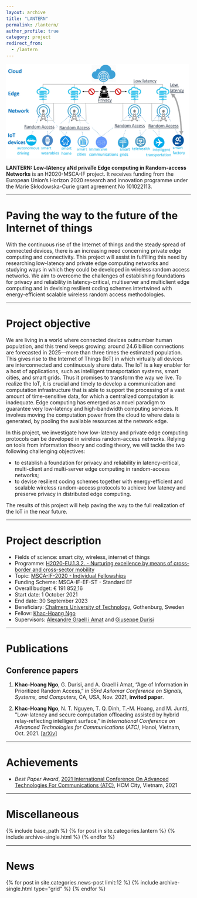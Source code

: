 ```yaml
---
layout: archive
title: "LANTERN"
permalink: /lantern/
author_profile: true
category: project
redirect_from:
  - /lantern
---
```


<img src="/images/lantern_model.PNG" alt="LANTERN" style="width:500px; float: center;"/>

**LANTERN: Low-lAtency aNd privaTe Edge computing in Random-access Networks** is an H2020-MSCA-IF project. It receives funding from the European Union’s
Horizon 2020 research and innovation programme under the Marie Skłodowska-Curie grant agreement No 101022113.

---

# Paving the way to the future of the Internet of things

With the continuous rise of the Internet of things and the steady spread of connected devices, there is an increasing need concerning private edge computing and connectivity. 
This project will assist in fulfilling this need by researching low-latency and private edge computing networks and studying ways in which they could be developed in wireless random access networks. We aim to overcome the challenges of establishing foundations for privacy and reliability in latency-critical, multiserver and multiclient edge computing and in devising resilient coding schemes intertwined with energy-efficient scalable wireless random access methodologies.

---

# Project objective

We are living in a world where connected devices outnumber human population, and this trend keeps growing: around 24.6 billion connections are forecasted in 2025—more than three times the estimated population. This gives rise to the Internet of Things (IoT) in which virtually all devices are interconnected and continuously share data. The IoT is a key enabler for a host of applications, such as intelligent transportation systems, smart cities, and smart grids. Thus it promises to transform the way we live. To realize the IoT, it is crucial and timely to develop a communication and computation infrastructure that is able to support the processing of a vast amount of time-sensitive data, for which a centralized computation is inadequate. Edge computing has emerged as a novel paradigm to guarantee very low-latency and high-bandwidth computing services. It involves moving the computation power from the cloud to where data is generated, by pooling the available resources at the network edge.

In this project, we investigate how low-latency and private edge computing protocols can be developed in wireless random-access networks. Relying on tools from information theory and coding theory, we will tackle the two following challenging objectives: 

* to establish a foundation for privacy and reliability in latency-critical, multi-client and multi-server edge computing in random-access networks; 
* to devise resilient coding schemes together with energy-efficient and scalable wireless random-access protocols to achieve low latency and preserve privacy in distributed edge computing. 

The results of this project will help paving the way to the full realization of the IoT in the near future.

---
# Project description

* Fields of science: smart city, wireless, internet of things
* Programme: [H2020-EU.1.3.2. - Nurturing excellence by means of cross-border and cross-sector mobility](https://cordis.europa.eu/programme/id/H2020-EU.1.3.2.)
* Topic: [MSCA-IF-2020 - Individual Fellowships](https://cordis.europa.eu/programme/id/H2020_MSCA-IF-2020)
* Funding Scheme: MSCA-IF-EF-ST - Standard EF
* Overall budget: € 191 852,16
* Start date: 1 October 2021
* End date: 30 September 2023
* Beneficiary: [Chalmers University of Technology](https://www.chalmers.se/en/Pages/default.aspx), Gothenburg, Sweden
* Fellow: [Khac-Hoang Ngo](https://khachoang1412.github.io/)
* Supervisors: [Alexandre Graell i Amat](https://sites.google.com/site/agraellamat/) and [Giuseppe Durisi](https://gdurisi.github.io/)

---
# Publications

## Conference papers

1. **Khac-Hoang Ngo**, G. Durisi, and A. Graell i Amat, “Age of Information in Prioritized Random Access,” in *55rd Asilomar Conference on Signals, Systems, and Computers*, CA, USA, Nov. 2021, **invited paper**.

1. **Khac-Hoang Ngo**, N. T. Nguyen, T. Q. Dinh, T.-M. Hoang, and M. Juntti, "Low-latency and secure computation offloading assisted by hybrid relay-reflecting intelligent surface," in *International Conference on Advanced Technologies for Communications (ATC)*, Hanoi, Vietnam, Oct. 2021. [[arXiv]](https://arxiv.org/pdf/2109.01335.pdf)

---

# Achievements

* *Best Paper Award*, [2021 International Conference On Advanced Technologies For Communications (ATC)](https://atc-conf.org/), HCM City, Vietnam, 2021

---
# Miscellaneous

<div class="grid__wrapper">
{% include base_path %}
{% for post in site.categories.lantern %}
  {% include archive-single.html %}
{% endfor %}
</div>

---
# News

<div class="grid__wrapper">
{% for post in site.categories.news-post limit:12 %}  
    {% include archive-single.html type="grid" %}
{% endfor %}
</div>
